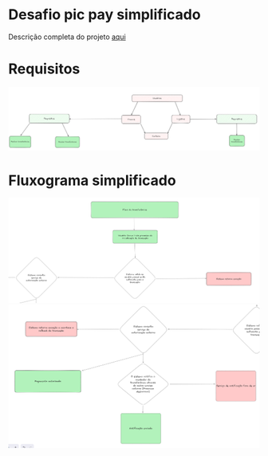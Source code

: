 # Desafio pic pay simplificado

Descrição completa do projeto [aqui](https://github.com/PicPay/picpay-desafio-backend)

# Requisitos

<img src="/excalidraw/Requisitos.png">

# Fluxograma simplificado

<img src="/excalidraw/Fluxo1.png">

<img src="/excalidraw/Fluxo2.png">
